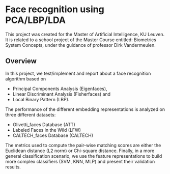 # Face recognition using PCA/LBP/LDA
This project was created for the Master of Artificial Intelligence, KU Leuven. It is related to a school project of the Master Course entitled: Biometrics System Concepts,
under the guidance of professor Dirk Vandermeulen.

## Overview
In this project, we test/implement and report about a face recognition algorithm based on 
* Principal Components Analysis (Eigenfaces), 
* Linear Discriminant Analysis (Fisherfaces) and 
* Local Binary Pattern (LBP). 

The performance of the different embedding representations is analyzed on three different datasets:
* Olivetti_faces Database (ATT)
* Labeled Faces in the Wild (LFW)
* CALTECH_faces Database (CALTECH)

The metrics used to compute the pair-wise matching scores are either the Euclidean distance (L2 norm) or Chi-square distance. 
Finally, in a more general classification scenario, we use the feature representations to build more complex classifiers (SVM, KNN, MLP) 
and present their validation results.
